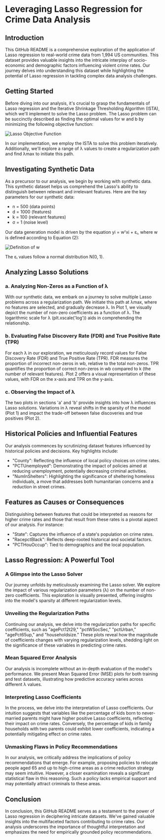 # Leveraging Lasso Regression for Crime Data Analysis

## Introduction

This GitHub README is a comprehensive exploration of the application of Lasso regression to real-world crime data from 1,994 US communities. This dataset provides valuable insights into the intricate interplay of socio-economic and demographic factors influencing violent crime rates. Our journey delves into understanding this dataset while highlighting the potential of Lasso regression in tackling complex data analysis challenges.

## Getting Started

Before diving into our analysis, it's crucial to grasp the fundamentals of Lasso regression and the Iterative Shrinkage Thresholding Algorithm (ISTA), which we'll implement to solve the Lasso problem. The Lasso problem can be succinctly described as finding the optimal values for w and b by minimizing the following objective function:

![Lasso Objective Function](assets/lasso_objective.png)

In our implementation, we employ the ISTA to solve this problem iteratively. Additionally, we'll explore a range of λ values to create a regularization path and find λmax to initiate this path.

## Investigating Synthetic Data

As a precursor to our analysis, we begin by working with synthetic data. This synthetic dataset helps us comprehend the Lasso's ability to distinguish between relevant and irrelevant features. Here are the key parameters for our synthetic data:

- n = 500 (data points)
- d = 1000 (features)
- k = 100 (relevant features)
- σ = 1 (noise level)

Our data generation model is driven by the equation yi = wᵀxi + εᵢ, where w is defined according to Equation (2):

![Definition of w](assets/w_definition.png)

The εᵢ values follow a normal distribution N(0, 1).

## Analyzing Lasso Solutions

### a. Analyzing Non-Zeros as a Function of λ

With our synthetic data, we embark on a journey to solve multiple Lasso problems across a regularization path. We initiate this path at λmax, where no features are selected, and gradually decrease λ. In Plot 1, we visually depict the number of non-zero coefficients as a function of λ. The logarithmic scale for λ (plt.xscale('log')) aids in comprehending the relationship.

### b. Evaluating False Discovery Rate (FDR) and True Positive Rate (TPR)

For each λ in our exploration, we meticulously record values for False Discovery Rate (FDR) and True Positive Rate (TPR). FDR measures the proportion of incorrect non-zeros in wb, relative to the total non-zeros. TPR quantifies the proportion of correct non-zeros in wb compared to k (the number of relevant features). Plot 2 offers a visual representation of these values, with FDR on the x-axis and TPR on the y-axis.

### c. Observing the Impact of λ

The two plots in sections 'a' and 'b' provide insights into how λ influences Lasso solutions. Variations in λ reveal shifts in the sparsity of the model (Plot 1) and impact the trade-off between false discoveries and true positives (Plot 2).

## Historical Policies and Influential Features

Our analysis commences by scrutinizing dataset features influenced by historical policies and decisions. Key highlights include:

- "County": Reflecting the influence of local policy choices on crime rates.
- "PCTUnemployed": Demonstrating the impact of policies aimed at reducing unemployment, potentially decreasing criminal activities.
- "NumInShelters": Highlighting the significance of sheltering homeless individuals, a move that addresses both humanitarian concerns and a reduction in street crimes.

## Features as Causes or Consequences

Distinguishing between features that could be interpreted as reasons for higher crime rates and those that result from these rates is a pivotal aspect of our analysis. For instance:

- "State": Captures the influence of a state's population on crime rates.
- "RacepctBlack": Reflects deep-rooted historical and societal factors.
- "PCTHouOccup": Tied to demographics and the local population.

## Lasso Regression: A Powerful Tool

### A Glimpse into the Lasso Solver

Our journey unfolds by meticulously examining the Lasso solver. We explore the impact of various regularization parameters (λ) on the number of non-zero coefficients. This exploration is visually presented, offering insights into the model's sparsity at different regularization levels.

### Unveiling the Regularization Paths

Continuing our analysis, we delve into the regularization paths for specific coefficients, such as "agePct12t29," "pctWSocSec," "pctUrban," "agePct65up," and "householdsize." These plots reveal how the magnitude of coefficients changes with varying regularization levels, shedding light on the significance of these variables in predicting crime rates.

### Mean Squared Error Analysis

Our analysis is incomplete without an in-depth evaluation of the model's performance. We present Mean Squared Error (MSE) plots for both training and test datasets, illustrating how predictive accuracy varies across different λ values.

### Interpreting Lasso Coefficients

In the process, we delve into the interpretation of Lasso coefficients. Our intuition suggests that variables like the percentage of kids born to never-married parents might have higher positive Lasso coefficients, reflecting their impact on crime rates. Conversely, the percentage of kids in family households with two parents could exhibit lower coefficients, indicating a potentially mitigating effect on crime rates.

### Unmasking Flaws in Policy Recommendations

In our analysis, we critically address the implications of policy recommendations that emerge. For example, proposing policies to relocate people aged 65 and up to high-crime areas as a crime reduction strategy may seem intuitive. However, a closer examination reveals a significant statistical flaw in this reasoning. Such a policy lacks empirical support and may potentially attract criminals to these areas.

## Conclusion

In conclusion, this GitHub README serves as a testament to the power of Lasso regression in deciphering intricate datasets. We've gained valuable insights into the multifaceted factors contributing to crime rates. Our analysis underscores the importance of thoughtful interpretation and emphasizes the need for empirically grounded policy recommendations.

